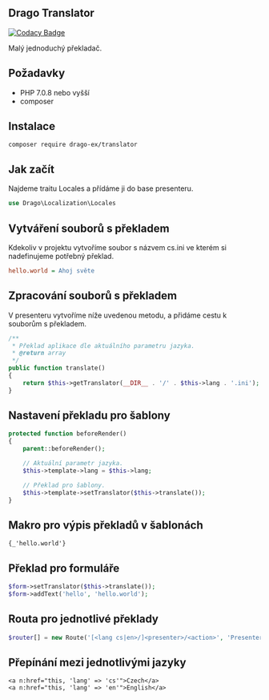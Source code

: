 ## Drago Translator

[![Codacy Badge](https://api.codacy.com/project/badge/Grade/c816f793fb404487ad7a565c4374ae74)](https://www.codacy.com/app/accgit/translator?utm_source=github.com&utm_medium=referral&utm_content=drago-ex/translator&utm_campaign=badger)

Malý jednoduchý překladač.

## Požadavky

- PHP 7.0.8 nebo vyšší
- composer

## Instalace

```
composer require drago-ex/translator
```

## Jak začít

Najdeme traitu Locales a přídáme ji do base presenteru.

```php
use Drago\Localization\Locales
```

## Vytváření souborů s překladem

Kdekoliv v projektu vytvoříme soubor s názvem cs.ini ve kterém si nadefinujeme potřebný překlad.

```ini
hello.world = Ahoj světe
```

## Zpracování souborů s překladem

V presenteru vytvoříme níže uvedenou metodu, a přidáme cestu k souborům s překladem.

```php
/**
 * Překlad aplikace dle aktuálního parametru jazyka.
 * @return array
 */
public function translate()
{
	return $this->getTranslator(__DIR__ . '/' . $this->lang . '.ini');
}
```

## Nastavení překladu pro šablony

```php
protected function beforeRender()
{
	parent::beforeRender();

	// Aktuální parametr jazyka.
	$this->template->lang = $this->lang;

	// Překlad pro šablony.
	$this->template->setTranslator($this->translate());
}
```

## Makro pro výpis překladů v šablonách

```latte
{_'hello.world'}
```

## Překlad pro formuláře

```php
$form->setTranslator($this->translate());
$form->addText('hello', 'hello.world');
```

## Routa pro jednotlivé překlady

```php
$router[] = new Route('[<lang cs|en>/]<presenter>/<action>', 'Presenter:action');
```

## Přepínání mezi jednotlivými jazyky

```latte
<a n:href="this, 'lang' => 'cs'">Czech</a>
<a n:href="this, 'lang' => 'en'">English</a>
```
